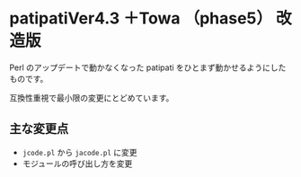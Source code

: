 # patipatiVer4.3 ＋Towa （phase5） 改造版

Perl のアップデートで動かなくなった patipati をひとまず動かせるようにしたものです。

互換性重視で最小限の変更にとどめています。

## 主な変更点

- `jcode.pl` から `jacode.pl` に変更
- モジュールの呼び出し方を変更